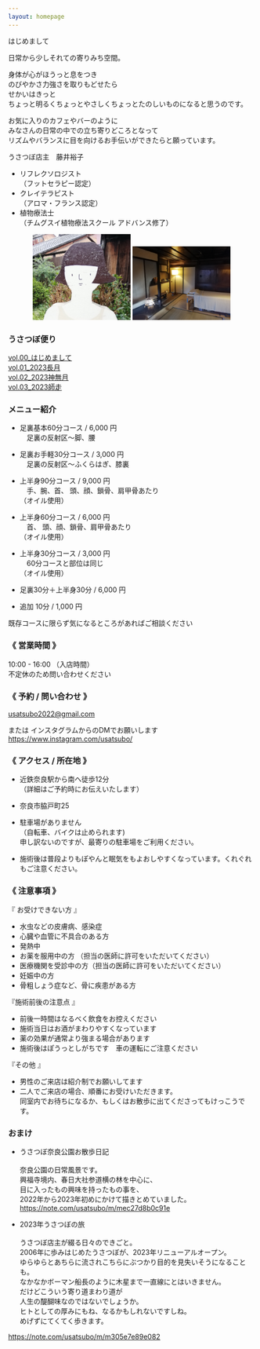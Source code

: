 ```yaml
---
layout: homepage
---
```


はじめまして

日常から少しそれての寄りみち空間。

身体が心がほうっと息をつき\
のびやかさ力強さを取りもどせたら\
せかいはきっと\
ちょっと明るくちょっとやさしくちょっとたのしいものになると思うのです。

お気に入りのカフェやバーのように\
みなさんの日常の中での立ち寄りどころとなって\
リズムやバランスに目を向けるお手伝いができたらと願っています。

うさつぼ店主　藤井裕子

* リフレクソロジスト\
   （フットセラピー認定）
* クレイテラピスト\
  （アロマ・フランス認定）
* 植物療法士\
   （チムグスイ植物療法スクール アドバンス修了）

<center>
<img src="assets/img/bonhomme.jpg" width="200" >  <img src="assets/img/interieur.jpg" width="200" >
</center>

### うさつぼ便り
[vol.00_はじめまして](assets/files/vol.pdf)\
[vol.01_2023長月](assets/files/vol1.pdf)\
[vol.02_2023神無月](assets/files/vol2.pdf)\
[vol.03_2023師走](assets/files/vol3.pdf)

### メニュー紹介

* 足裏基本60分コース / 6,000 円\
　足裏の反射区～脚、腰

* 足裏お手軽30分コース / 3,000 円\
　足裏の反射区～ふくらはぎ、膝裏

* 上半身90分コース / 9,000 円\
　手、腕、首、 頭、顔、鎖骨、肩甲骨あたり\
  （オイル使用）

* 上半身60分コース / 6,000 円\
　首、 頭、顔、鎖骨、肩甲骨あたり\
  （オイル使用）

* 上半身30分コース / 3,000 円\
　60分コースと部位は同じ\
  （オイル使用）

* 足裏30分＋上半身30分 / 6,000 円

* 追加 10分 / 1,000 円

既存コースに限らず気になるところがあればご相談ください

### 《 営業時間 》

10:00 - 16:00 （入店時間）\
不定休のため問い合わせください

### 《 予約 / 問い合わせ 》

usatsubo2022@gmail.com

または インスタグラムからのDMでお願いします\
https://www.instagram.com/usatsubo/

### 《 アクセス / 所在地 》

* 近鉄奈良駅から南へ徒歩12分\
（詳細はご予約時にお伝えいたします）

* 奈良市脇戸町25

* 駐車場がありません\
（自転車、バイクは止められます)\
  申し訳ないのですが、最寄りの駐車場をご利用ください。

* 施術後は普段よりもぽやんと眠気をもよおしやすくなっています。くれぐれもご注意ください。

### 《 注意事項 》

『 お受けできない方 』
 - 水虫などの皮膚病、感染症
 - 心臓や血管に不具合のある方
 - 発熱中
 - お薬を服用中の方 （担当の医師に許可をいただいてください）
 - 医療機関を受診中の方（担当の医師に許可をいただいてください）
 - 妊娠中の方
 - 骨粗しょう症など、骨に疾患がある方

『施術前後の注意点 』
 - 前後一時間はなるべく飲食をお控えください
 - 施術当日はお酒がまわりやすくなっています
 - 薬の効果が通常より強まる場合があります
 - 施術後はぽうっとしがちです　車の運転にご注意ください


『その他 』
- 男性のご来店は紹介制でお願いしてます
- 二人でご来店の場合、順番にお受けいただきます。\
 同室内でお待ちになるか、もしくはお散歩に出てくださってもけっこうです。


### おまけ

* うさつぼ奈良公園お散歩日記\
  \
  奈良公園の日常風景です。\
  興福寺境内、春日大社参道横の林を中心に、\
  目に入ったもの興味を持ったもの事を、\
  2022年から2023年初めにかけて描きとめていました。\
https://note.com/usatsubo/m/mec27d8b0c91e


* 2023年うさつぼの旅\
  \
  うさつぼ店主が綴る日々のできごと。\
2006年に歩みはじめたうさつぼが、2023年リニューアルオープン。\
ゆらゆらとあちらに流されこちらにぶつかり目的を見失いそうになることも。\
なかなかボーマン船長のように木星まで一直線にとはいきません。\
だけどこういう寄り道まわり道が\
人生の醍醐味なのではないでしょうか。\
ヒトとしての厚みにもね、なるかもしれないですしね。\
めげずにてくてく歩きます。
  
https://note.com/usatsubo/m/m305e7e89e082
